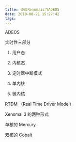 ```yaml
---
title: 谈谈Xenomaii与ADEOS
date: 2018-08-21 15:27:42
tags:
---
```


ADEOS

实时性三部分

1. 用户态
2. 内核态
3. 定时器中断模式



1. 单内核
2. 微内核



RTDM （Real Time Driver Model）



Xenomai 3 的两种形式

单核的 Mercury

双核的 Cobalt



